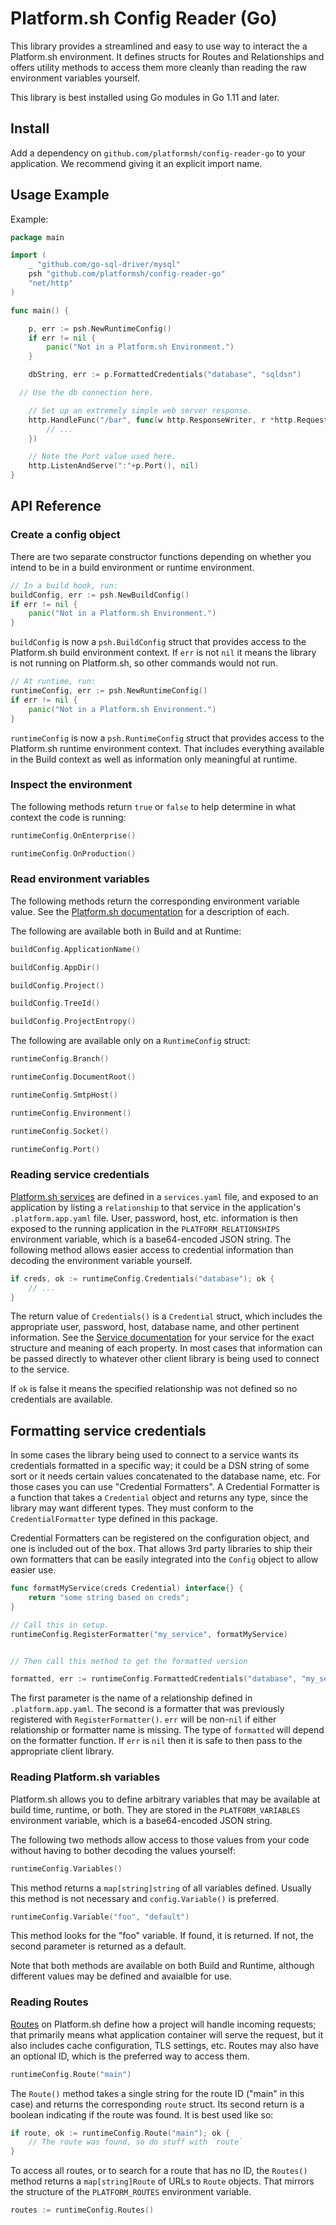 # Platform.sh Config Reader (Go)

This library provides a streamlined and easy to use way to interact the a Platform.sh environment.  It defines structs for Routes and Relationships and offers utility methods to access them more cleanly than reading the raw environment variables yourself.

This library is best installed using Go modules in Go 1.11 and later.

## Install

Add a dependency on `github.com/platformsh/config-reader-go` to your application. We recommend giving it an explicit import name.

## Usage Example

Example:

```go
package main

import (
	_ "github.com/go-sql-driver/mysql"
	psh "github.com/platformsh/config-reader-go"
	"net/http"
)

func main() {

	p, err := psh.NewRuntimeConfig()
	if err != nil {
		panic("Not in a Platform.sh Environment.")
	}

	dbString, err := p.FormattedCredentials("database", "sqldsn")

  // Use the db connection here.

	// Set up an extremely simple web server response.
	http.HandleFunc("/bar", func(w http.ResponseWriter, r *http.Request) {
		// ...
	})

    // Note the Port value used here.
	http.ListenAndServe(":"+p.Port(), nil)
}
```

## API Reference

### Create a config object

There are two separate constructor functions depending on whether you intend to be in a build environment or runtime environment.

```go
// In a build hook, run:
buildConfig, err := psh.NewBuildConfig()
if err != nil {
    panic("Not in a Platform.sh Environment.")
}
```

`buildConfig` is now a `psh.BuildConfig` struct that provides access to the Platform.sh build environment context.  If `err` is not `nil` it means the library is not running on Platform.sh, so other commands would not run.

```go
// At runtime, run:
runtimeConfig, err := psh.NewRuntimeConfig()
if err != nil {
    panic("Not in a Platform.sh Environment.")
}
```

`runtimeConfig` is now a `psh.RuntimeConfig` struct that provides access to the Platform.sh runtime environment context.  That includes everything available in the Build context as well as information only meaningful at runtime.

### Inspect the environment

The following methods return `true` or `false` to help determine in what context the code is running:

```go
runtimeConfig.OnEnterprise()

runtimeConfig.OnProduction()
```

### Read environment variables

The following methods return the corresponding environment variable value.  See the [Platform.sh documentation](https://docs.platform.sh/development/variables.html) for a description of each.

The following are available both in Build and at Runtime:

```go
buildConfig.ApplicationName()

buildConfig.AppDir()

buildConfig.Project()

buildConfig.TreeId()

buildConfig.ProjectEntropy()
```

The following are available only on a `RuntimeConfig` struct:

```go
runtimeConfig.Branch()

runtimeConfig.DocumentRoot()

runtimeConfig.SmtpHost()

runtimeConfig.Environment()

runtimeConfig.Socket()

runtimeConfig.Port()
```

### Reading service credentials

[Platform.sh services](https://docs.platform.sh/configuration/services.html) are defined in a `services.yaml` file, and exposed to an application by listing a `relationship` to that service in the application's `.platform.app.yaml` file.  User, password, host, etc. information is then exposed to the running application in the `PLATFORM_RELATIONSHIPS` environment variable, which is a base64-encoded JSON string.  The following method allows easier access to credential information than decoding the environment variable yourself.

```go
if creds, ok := runtimeConfig.Credentials("database"); ok {
	// ...
}
```

The return value of `Credentials()` is a `Credential` struct, which includes the appropriate user, password, host, database name, and other pertinent information.  See the [Service documentation](https://docs.platform.sh/configuration/services.html) for your service for the exact structure and meaning of each property.  In most cases that information can be passed directly to whatever other client library is being used to connect to the service.

If `ok` is false it means the specified relationship was not defined so no credentials are available.

## Formatting service credentials

In some cases the library being used to connect to a service wants its credentials formatted in a specific way; it could be a DSN string of some sort or it needs certain values concatenated to the database name, etc.  For those cases you can use "Credential Formatters".  A Credential Formatter is a function that takes a `Credential` object and returns any type, since the library may want different types.  They must conform to the `CredentialFormatter` type defined in this package.

Credential Formatters can be registered on the configuration object, and one is included out of the box.  That allows 3rd party libraries to ship their own formatters that can be easily integrated into the `Config` object to allow easier use.

```go
func formatMyService(creds Credential) interface{} {
	return "some string based on creds";
}

// Call this in setup.
runtimeConfig.RegisterFormatter("my_service", formatMyService)


// Then call this method to get the formatted version

formatted, err := runtimeConfig.FormattedCredentials("database", "my_service")
```

The first parameter is the name of a relationship defined in `.platform.app.yaml`.  The second is a formatter that was previously registered with `RegisterFormatter()`.  `err` will be non-`nil` if either relationship or formatter name is missing.  The type of `formatted` will depend on the formatter function.  If `err` is `nil` then it is safe to then pass to the appropriate client library.

### Reading Platform.sh variables

Platform.sh allows you to define arbitrary variables that may be available at build time, runtime, or both.  They are stored in the `PLATFORM_VARIABLES` environment variable, which is a base64-encoded JSON string.  

The following two methods allow access to those values from your code without having to bother decoding the values yourself:

```go
runtimeConfig.Variables()
```

This method returns a `map[string]string` of all variables defined.  Usually this method is not necessary and `config.Variable()` is preferred.

```go
runtimeConfig.Variable("foo", "default")
```

This method looks for the "foo" variable.  If found, it is returned.  If not, the second parameter is returned as a default.

Note that both methods are available on both Build and Runtime, although different values may be defined and avaialble for use.

### Reading Routes

[Routes](https://docs.platform.sh/configuration/routes.html) on Platform.sh define how a project will handle incoming requests; that primarily means what application container will serve the request, but it also includes cache configuration, TLS settings, etc.  Routes may also have an optional ID, which is the preferred way to access them.

```go
runtimeConfig.Route("main")
```

The `Route()` method takes a single string for the route ID ("main" in this case) and returns the corresponding `route` struct.  Its second return is a boolean indicating if the route was found.  It is best used like so:

```go
if route, ok := runtimeConfig.Route("main"); ok {
	// The route was found, so do stuff with `route`
}
```

To access all routes, or to search for a route that has no ID, the `Routes()` method returns a `map[string]Route` of URLs to `Route` objects.  That mirrors the structure of the `PLATFORM_ROUTES` environment variable.

```go
routes := runtimeConfig.Routes()
```

